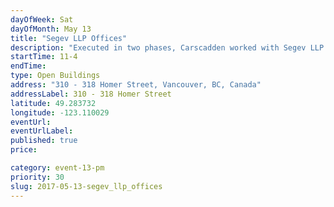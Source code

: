 ```yaml
---
dayOfWeek: Sat
dayOfMonth: May 13
title: "Segev LLP Offices"
description: "Executed in two phases, Carscadden worked with Segev LLP to convert what was previously an open design studio to a series of discrete offices that  - wait for it...  still felt like an open design studio. The program brief in this respect was a function of the often private and sensitive nature of legal work, and the young firm's ambition to not communicate the 19th Century feel that many law office do."
startTime: 11-4
endTime: 
type: Open Buildings
address: "310 - 318 Homer Street, Vancouver, BC, Canada"
addressLabel: 310 - 318 Homer Street
latitude: 49.283732
longitude: -123.110029
eventUrl: 
eventUrlLabel: 
published: true
price: 

category: event-13-pm
priority: 30
slug: 2017-05-13-segev_llp_offices
---
```

